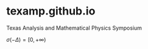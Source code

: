 # texamp.github.io
Texas Analysis and Mathematical Physics Symposium

$\sigma(-\Delta)=[0,+\infty)$
